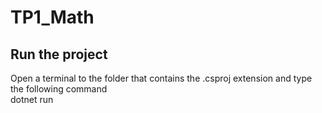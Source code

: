 # TP1_Math

## Run the project
Open a terminal to the folder that contains the .csproj extension and type the following command <br />
dotnet run
